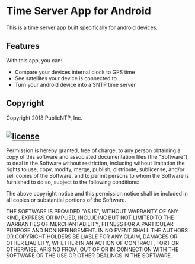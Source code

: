 # Time Server App for Android
This is a time server app built specifically for android devices. 

## Features
With this app, you can:
- Compare your devices internal clock to GPS time
- See satellites your device is connected to
- Turn your android device into a SNTP time server

## Copyright
Copyright 2018 PublicNTP, Inc.

## [![license](https://img.shields.io/github/license/mashape/apistatus.svg)]()

Permission is hereby granted, free of charge, to any person obtaining a copy of this software and associated documentation files (the "Software"), to deal in the Software without restriction, including without limitation the rights to use, copy, modify, merge, publish, distribute, sublicense, and/or sell copies of the Software, and to permit persons to whom the Software is furnished to do so, subject to the following conditions:

The above copyright notice and this permission notice shall be included in all copies or substantial portions of the Software.

THE SOFTWARE IS PROVIDED "AS IS", WITHOUT WARRANTY OF ANY KIND, EXPRESS OR IMPLIED, INCLUDING BUT NOT LIMITED TO THE WARRANTIES OF MERCHANTABILITY, FITNESS FOR A PARTICULAR PURPOSE AND NONINFRINGEMENT. IN NO EVENT SHALL THE AUTHORS OR COPYRIGHT HOLDERS BE LIABLE FOR ANY CLAIM, DAMAGES OR OTHER LIABILITY, WHETHER IN AN ACTION OF CONTRACT, TORT OR OTHERWISE, ARISING FROM, OUT OF OR IN CONNECTION WITH THE SOFTWARE OR THE USE OR OTHER DEALINGS IN THE SOFTWARE.
